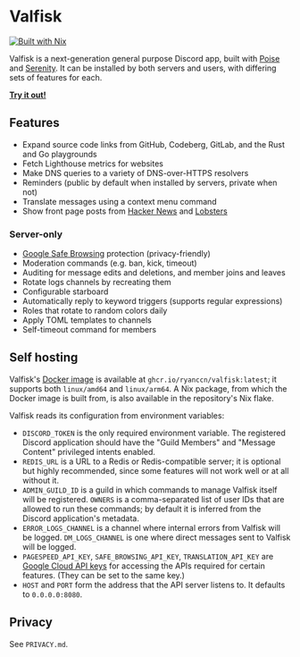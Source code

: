<!--
SPDX-FileCopyrightText: 2025 Ryan Cao <hello@ryanccn.dev>

SPDX-License-Identifier: AGPL-3.0-only
-->

# Valfisk

[![Built with Nix](https://builtwithnix.org/badge.svg)](https://builtwithnix.org)

Valfisk is a next-generation general purpose Discord app, built with [Poise](https://github.com/serenity-rs/poise) and [Serenity](https://github.com/serenity-rs/serenity). It can be installed by both servers and users, with differing sets of features for each.

[**Try it out!**](https://discord.com/oauth2/authorize?client_id=1164562106713128990)

## Features

- Expand source code links from GitHub, Codeberg, GitLab, and the Rust and Go playgrounds
- Fetch Lighthouse metrics for websites
- Make DNS queries to a variety of DNS-over-HTTPS resolvers
- Reminders (public by default when installed by servers, private when not)
- Translate messages using a context menu command
- Show front page posts from [Hacker News](https://news.ycombinator.com/) and [Lobsters](https://lobste.rs/)

### Server-only

- [Google Safe Browsing](https://safebrowsing.google.com/) protection (privacy-friendly)
- Moderation commands (e.g. ban, kick, timeout)
- Auditing for message edits and deletions, and member joins and leaves
- Rotate logs channels by recreating them
- Configurable starboard
- Automatically reply to keyword triggers (supports regular expressions)
- Roles that rotate to random colors daily
- Apply TOML templates to channels
- Self-timeout command for members

## Self hosting

Valfisk's [Docker image](https://github.com/ryanccn/valfisk/pkgs/container/valfisk) is available at `ghcr.io/ryanccn/valfisk:latest`; it supports both `linux/amd64` and `linux/arm64`. A Nix package, from which the Docker image is built from, is also available in the repository's Nix flake.

Valfisk reads its configuration from environment variables:

- `DISCORD_TOKEN` is the only required environment variable. The registered Discord application should have the "Guild Members" and "Message Content" privileged intents enabled.
- `REDIS_URL` is a URL to a Redis or Redis-compatible server; it is optional but highly recommended, since some features will not work well or at all without it.
- `ADMIN_GUILD_ID` is a guild in which commands to manage Valfisk itself will be registered. `OWNERS` is a comma-separated list of user IDs that are allowed to run these commands; by default it is inferred from the Discord application's metadata.
- `ERROR_LOGS_CHANNEL` is a channel where internal errors from Valfisk will be logged. `DM_LOGS_CHANNEL` is one where direct messages sent to Valfisk will be logged.
- `PAGESPEED_API_KEY`, `SAFE_BROWSING_API_KEY`, `TRANSLATION_API_KEY` are [Google Cloud API keys](https://cloud.google.com/api-keys/docs/overview) for accessing the APIs required for certain features. (They can be set to the same key.)
- `HOST` and `PORT` form the address that the API server listens to. It defaults to `0.0.0.0:8080`.

## Privacy

See `PRIVACY.md`.
